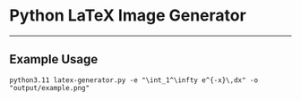# Python LaTeX Image Generator

---

## Example Usage

```text
python3.11 latex-generator.py -e "\int_1^\infty e^{-x}\,dx" -o "output/example.png"
```

